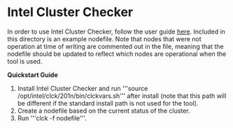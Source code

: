 # Intel Cluster Checker

In order to use Intel Cluster Checker, follow the user guide [here](https://software.intel.com/en-us/cluster-checker-user-guide-2019-beta). Included in this directory is an example nodefile. Note that nodes that were not operation at time of writing are commented out in the file, meaning that the nodefile should be updated to reflect which nodes are operational when the tool is used.

**Quickstart Guide**

1. Install Intel Cluster Checker and run '''source /opt/intel/clck/201n/bin/clckvars.sh''' after install (note that this path will be different if the standard install path is not used for the tool).
2. Create a nodefile based on the current status of the cluster.
3. Run '''clck -f nodefile'''.
